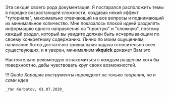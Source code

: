 Эта секция своего рода документация. Я постарался расположить темы в порядке возрастающей сложности, создавая некий эффект "туториала", максимально отвечающий на все вопросы и поднимающий их минимальное количество. Мне показалось плохой идеей разделять информацию одного направления на "простую" и "сложную", поэтому каждый раздел, который вы увидите должен быть исчерпывающим по своему конкретному содержанию. Лично по моим ощущениям, написание ботов достаточно тривиальная задача относительно всех существующих, и я уверен, минимализм __vkquick__ докажет Вам это


Настоятельно рекомендую ознакомиться с _каждым_ разделом хотя бы поверхностно, дабы чувствовать круг своих возможностей.

!!! Quote
    _Хорошие инструменты порождают не только творения, но и сами идеи_

    _Yan Kurbatov, 01.07.2020_
